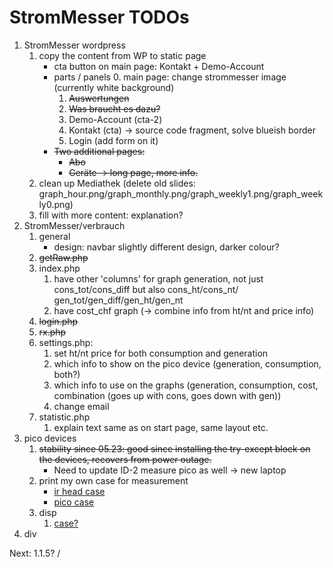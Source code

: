 # StromMesser TODOs

1. StromMesser wordpress
   1. copy the content from WP to static page
      * cta button on main page: Kontakt + Demo-Account
      * parts / panels
         0. main page: change strommesser image (currently white background)
         1. ~~Auswertungen~~
         2. ~~Was braucht es dazu?~~
         3. Demo-Account (cta-2)
         4. Kontakt (cta) -> source code fragment, solve blueish border
         5. Login (add form on it)
      * ~~Two additional pages:~~
         * ~~Abo~~
         * ~~Geräte -> long page, more info.~~
   1. clean up Mediathek (delete old slides: graph_hour.png/graph_monthly.png/graph_weekly1.png/graph_weekly0.png)
   1. fill with more content: explanation?
2. StromMesser/verbrauch
   1. general
      * design: navbar slightly different design, darker colour?
   2. ~~getRaw.php~~
   3. index.php
      1. have other 'columns' for graph generation, not just cons_tot/cons_diff but also cons_ht/cons_nt/ gen_tot/gen_diff/gen_ht/gen_nt
      1. have cost_chf graph (-> combine info from ht/nt and price info)
   4. ~~login.php~~
   5. ~~rx.php~~
   6. settings.php:
      1. set ht/nt price for both consumption and generation 
      1. which info to show on the pico device (generation, consumption, both?)
      1. which info to use on the graphs (generation, consumption, cost, combination (goes up with cons, goes down with gen))
      1. change email
   7. statistic.php
      1. explain text same as on start page, same layout etc.
3. pico devices
   1. ~~stability since 05.23: good since installing the try-except block on the devices, recovers from power outage.~~
      * Need to update ID-2 measure pico as well -> new laptop
   1. print my own case for measurement
      * [ir head case][irHeadCase]
      * [pico case][picoCase]
   1. disp
      1. [case?][displayCase]
4. div


Next: 1.1.5? / 


[displayCase]: https://www.thingiverse.com/thing:4767008
[irHeadCase]: https://www.thingiverse.com/thing:3378332
[picoCase]: [https://www.thingiverse.com/thing:4895274]
